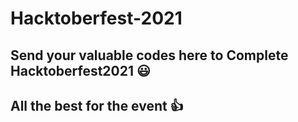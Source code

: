 # Hacktoberfest-2021
<h2>Send your valuable codes here to Complete Hacktoberfest2021 &#128515</h2>
<h2>All the best for the event &#128077</h2>
